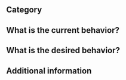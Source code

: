 <!--
  To make it easier for us to treat your feedback,
  we have made a template you can fill out.

  Please make separate posts for each feature
  request, or bug report.
  
  If you require more general support please send emials:
  info[@]gitlocalize.com

  Please fill in as much of the template below as you're able.
  - category
-->


## Category
<!--
  Is it a bug, or a feature request?
  Does it concern gitlocalize.com, etc. ?
-->


## What is the current behavior?
<!-- Provide the steps to reproduce the bug. -->


## What is the desired behavior?
<!-- Describe the way it should behave behave. -->


## Additional information
<!--
  - Your username
  - When possible, the URL of the repository
-->





<!--
   We appreciate for you giving us your feedback. 
   The GitLocalize team 
-->
